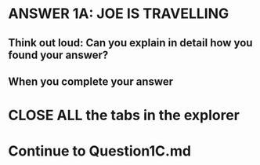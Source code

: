 ANSWER 1A: JOE IS TRAVELLING 
=============================


Think out loud: Can you explain in detail how you found your answer?
-

When you complete your answer 
-

CLOSE ALL the tabs in the explorer 
=========


Continue to Question1C.md
=========================

